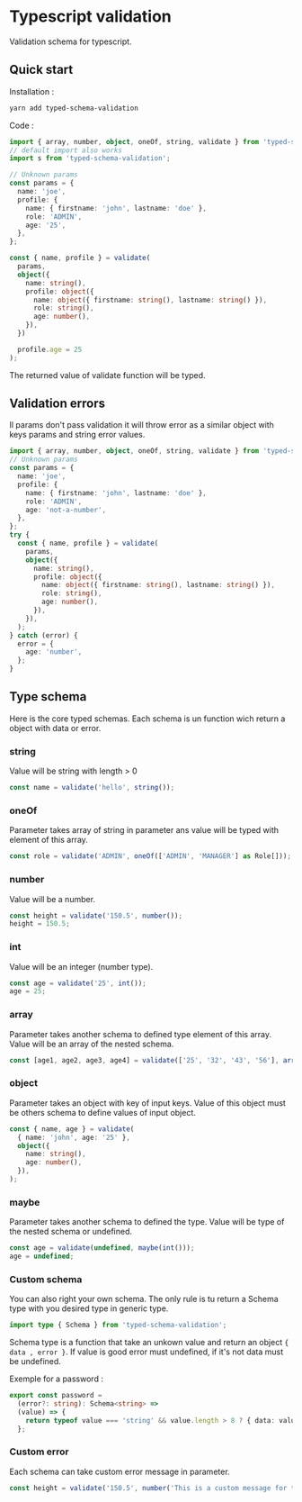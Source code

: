 # Typescript validation

Validation schema for typescript.

## Quick start

Installation :

```sh
yarn add typed-schema-validation
```

Code :

```ts
import { array, number, object, oneOf, string, validate } from 'typed-schema-validation';
// default import also works
import s from 'typed-schema-validation';

// Unknown params
const params = {
  name: 'joe',
  profile: {
    name: { firstname: 'john', lastname: 'doe' },
    role: 'ADMIN',
    age: '25',
  },
};

const { name, profile } = validate(
  params,
  object({
    name: string(),
    profile: object({
      name: object({ firstname: string(), lastname: string() }),
      role: string(),
      age: number(),
    }),
  })

  profile.age = 25
);
```

The returned value of validate function will be typed.

## Validation errors

Il params don't pass validation it will throw error as a similar object with keys params and string error values.

```ts
import { array, number, object, oneOf, string, validate } from 'typed-schema-validation';
// Unknown params
const params = {
  name: 'joe',
  profile: {
    name: { firstname: 'john', lastname: 'doe' },
    role: 'ADMIN',
    age: 'not-a-number',
  },
};
try {
  const { name, profile } = validate(
    params,
    object({
      name: string(),
      profile: object({
        name: object({ firstname: string(), lastname: string() }),
        role: string(),
        age: number(),
      }),
    }),
  );
} catch (error) {
  error = {
    age: 'number',
  };
}
```

## Type schema

Here is the core typed schemas. Each schema is un function wich return a object with data or error.

### string

Value will be string with length > 0

```ts
const name = validate('hello', string());
```

### oneOf

Parameter takes array of string in parameter ans value will be typed with element of this array.

```ts
const role = validate('ADMIN', oneOf(['ADMIN', 'MANAGER'] as Role[]));
```

### number

Value will be a number.

```ts
const height = validate('150.5', number());
height = 150.5;
```

### int

Value will be an integer (number type).

```ts
const age = validate('25', int());
age = 25;
```

### array

Parameter takes another schema to defined type element of this array. Value will be an array of the nested schema.

```ts
const [age1, age2, age3, age4] = validate(['25', '32', '43', '56'], array(int()));
```

### object

Parameter takes an object with key of input keys. Value of this object must be others schema to define values of input object.

```ts
const { name, age } = validate(
  { name: 'john', age: '25' },
  object({
    name: string(),
    age: number(),
  }),
);
```

### maybe

Parameter takes another schema to defined the type. Value will be type of the nested schema or undefined.

```ts
const age = validate(undefined, maybe(int()));
age = undefined;
```

### Custom schema

You can also right your own schema. The only rule is tu return a Schema type with you desired type in generic type.

```ts
import type { Schema } from 'typed-schema-validation';
```

Schema type is a function that take an unkown value and return an object `{ data , error }`. If value is good error must undefined, if it's not data must be undefined.

Exemple for a password :

```ts
export const password =
  (error?: string): Schema<string> =>
  (value) => {
    return typeof value === 'string' && value.length > 8 ? { data: value } : { errors: error || 'password' };
  };
```

### Custom error

Each schema can take custom error message in parameter.

```ts
const height = validate('150.5', number('This is a custom message for this value'));
```
